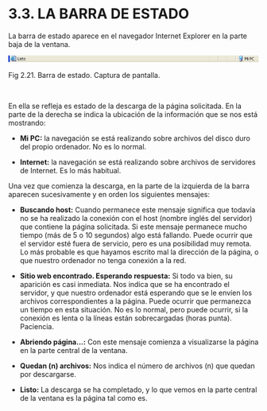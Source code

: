 
# 3.3. LA BARRA DE ESTADO

La barra de estado aparece en el navegador Internet Explorer en la parte baja de la ventana.


![](img/barra_de_estado.jpg)

Fig 2.21. Barra de estado. Captura de pantalla.

 

En ella se refleja es estado de la descarga de la página solicitada. En la parte de la derecha se indica la ubicación de la información que se nos está mostrando:

- **Mi PC:** la navegación se está realizando sobre archivos del disco duro del propio ordenador. No es lo normal.

- **Internet:** la navegación se está realizando sobre archivos de servidores de Internet. Es lo más habitual.

Una vez que comienza la descarga, en la parte de la izquierda de la barra aparecen sucesivamente y en orden los siguientes mensajes:

- **Buscando host:** Cuando permanece este mensaje significa que todavía no se ha realizado la conexión con el host (nombre inglés del servidor) que contiene la página solicitada. Si este mensaje permanece mucho tiempo (más de 5 o 10 segundos) algo está fallando. Puede ocurrir que el servidor esté fuera de servicio, pero es una posibilidad muy remota. Lo más probable es que hayamos escrito mal la dirección de la página, o que nuestro ordenador no tenga conexión a la red.

- **Sitio web encontrado. Esperando respuesta:** Si todo va bien, su aparición es casi inmediata. Nos indica que se ha encontrado el servidor, y que nuestro ordenador está esperando que se le envíen los archivos correspondientes a la página. Puede ocurrir que permanezca un tiempo en esta situación. No es lo normal, pero puede ocurrir, si la conexión es lenta o la líneas están sobrecargadas (horas punta). Paciencia.

- **Abriendo página...:** Con este mensaje comienza a visualizarse la página en la parte central de la ventana.

- **Quedan (n) archivos:** Nos indica el número de archivos (n) que quedan por descargarse.

- **Listo:** La descarga se ha completado, y lo que vemos en la parte central de la ventana es la página tal como es.

 


